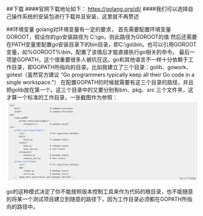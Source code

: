 ##下载
####官网下载地址如下：
https://golang.org/dl/
####我们可以选择自己操作系统的安装包进行下载并且安装，这里就不再赘述

##环境变量
golang对环境变量有一定的要求，
首先需要配置环境变量GOROOT，假设你的go安装路径为 C:\go，则此路径为GOROOT的值
然后还需要在PATH变量里配置go安装目录下的bin目录，即C:\go\bin。也可以引用GOROOT变量，如%GOROOT%\bin，配置了该值后才能直接执行go相关的命令。
最后一项是GOPATH，这个很重要很多人被坑在这。go和其他语言不一样十分依赖于工作目录，即GOPATH所指向的目录。比如我建立了三个目录：golib、gowork、gotest（虽然官方建议 “Go programmers typically keep all their Go code in a single workspace.”）
在配置GOPATH的时候就需要有这三个目录的路径，并且把golib放在第一个。这三个目录中的又要分别有bin、pkg、src 三个文件夹，这才算一个标准的工作目录，一张截图作为参照：
![](img/GOPATH配置.png "")

go的这种模式决定了你不能按照版本控制工具来作为代码的根目录，也不能随意的将某一个测试项目建立到随意的路径下，因为工作目录必须都在GOPATH所指向的路径中。
